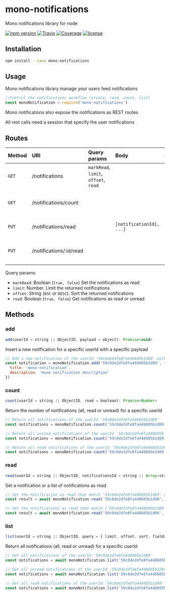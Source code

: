 # mono-notifications

Mono notifications library for node

[![npm version](https://img.shields.io/npm/v/@terrajs/mono-notifications.svg)](https://www.npmjs.com/package/@terrajs/mono-notifications)
[![Travis](https://img.shields.io/travis/terrajs/mono-notifications/master.svg)](https://travis-ci.org/terrajs/mono-notifications)
[![Coverage](https://img.shields.io/codecov/c/github/terrajs/mono-notifications/master.svg)](https://codecov.io/gh/terrajs/mono-notifications.js)
[![license](https://img.shields.io/github/license/terrajs/mono-notifications.svg)](https://github.com/terrajs/mono-notifications/blob/master/LICENSE)

## Installation

```bash
npm install --save mono-notifications
```

## Usage

Mono notifications library manage your users feed notifications

```js
//Control the notifications workflow (create, read, count, list)
const monoNotification = require('mono-notifications')
```

Mono notifications also expose the notifications as REST routes

All rest calls need a session that specify the user notifications

## Routes

| Method | URI | Query params | Body | Action   |
| :------| :---| :------------| :-----| :--------|
| `GET`  | /notifications    |  `markRead`, `limit`, `offset`, `read`   | | Return the notifications |
| `GET`  | /notifications/count | | | Return the number of unread notifications |
| `PUT`  | /notifications/read | | `[notificationId1, ...]` | Set the notifications as read |
| `PUT`  | /notifications/:id/read | | | Set the specified notification as read

Query params:
- `markRead`: Boolean (`true, false`) Set the notifications as read
- `limit`: Number. Limit the returned notifications
- `offset`: String (`ASC` or `DESC`). Sort the returned notifications
- `read`: Boolean (`true, false`) Get notifications as read or unread

## Methods

### add

```js
add(userId = string || ObjectID, payload = object): Promise<void>
```

Insert a new notification for a specific userId with a specific payload

```js
// Add a new notification of the userId '59c0de2dfe8fa448605b1d89' with a specific payload
const notification = monoNotification.add('59c0de2dfe8fa448605b1d89', {
  title: 'mono-notification',
  description: 'mono notification description'
})
```

### count

```js
count(userId = string || ObjectID, read = boolean): Promise<Number>
```

Return the number of notifications (all, read or unread) for a specific userId

```js
// Return all notifications of the userId '59c0de2dfe8fa448605b1d89'
const notifications = monoNotification.count('59c0de2dfe8fa448605b1d89')
```

```js
// Return all unread notifications of the userId '59c0de2dfe8fa448605b1d89'
const notifications = monoNotification.count('59c0de2dfe8fa448605b1d89', false)
```

```js
// Return all read notifications of the userId '59c0de2dfe8fa448605b1d89'
const notifications = monoNotification.count('59c0de2dfe8fa448605b1d89', true)
```

### read

```js
read(userId = string || ObjectID, notificationsId = string || Array<string>): Promise<void>
```

Set a notification or a list of notifications as read

```js
// Set the notification as read that match '59c0de2dfe8fa448605b1d89' of the userId '59c0de2dfe8fa448605b1d90'
const result = await monoNotification.read('59c0de2dfe8fa448605b1d90', '59c0de2dfe8fa448605b1d89')
```
```js
// Set the notifications as read that match ['59c0de2dfe8fa448605b1d89','59c0de2dfe8fa448605b1d87'] of the userId '59c0de2dfe8fa448605b1d90'
const result = await monoNotification.read('59c0de2dfe8fa448605b1d90', ['59c0de2dfe8fa448605b1d89', '59c0de2dfe8fa448605b1d87'])
```

### list

```js
list(userId = string || ObjectID, query = { limit, offset, sort, fields, read }): Promise<Array<notification>>
```

Return all notifications (all, read or unread) for a specific userId

```js
// Get all notifications of the userId '59c0de2dfe8fa448605b1d89'
const notifications = await monoNotification.list('59c0de2dfe8fa448605b1d89')
```

```js
// Get all unread notifications of the userId '59c0de2dfe8fa448605b1d89'
const notifications = await monoNotification.list('59c0de2dfe8fa448605b1d89', { read: false })
```

```js
// Get all read notifications of the userId '59c0de2dfe8fa448605b1d89'
const notifications = await monoNotification.list('59c0de2dfe8fa448605b1d89', { read: true })
```

